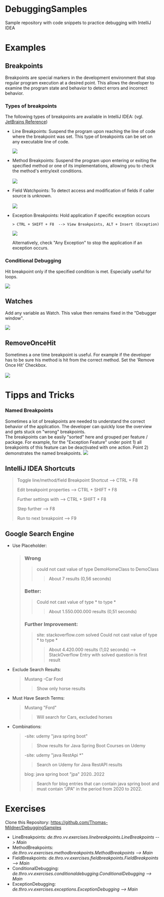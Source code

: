 # DebuggingSamples

Sample repository with code snippets to practice debugging with IntelliJ IDEA

# Examples

## Breakpoints

Breakpoints are special markers in the development environment that stop regular program execution at a desired point. This allows the developer to examine the program state and behavior to detect errors and incorrect behavior.

### Types of breakpoints

The following types of breakpoints are available in IntelliJ IDEA:
(vgl. <a href="https://www.jetbrains.com/help/idea/using-breakpoints.html#set-breakpoints">JetBrains Reference</a>)

- Line Breakpoints: Suspend the program upon reaching the line of code where the breakpoint was set. This type of breakpoints can be set on any executable line of code.<br>

  ![](./doc//Images/LineBreakpoints.PNG)

- Method Breakpoints: Suspend the program upon entering or exiting the specified method or one of its implementations, allowing you to check the method's entry/exit conditions. <br> <br>
  ![](./doc/Images/MethodBreakpoints.PNG)
- Field Watchpoints: To detect access and modification of fields if caller source is unknown. <br> <br>
  ![](./doc/Images/FieldBreakpoints.PNG)
- Exception Breakpoints:
  Hold application if specific exception occurs

      > CTRL + SHIFT + F8  --> View Breakpoints, ALT + Insert (Exception)

    ![](./doc/Images/ExceptionSettings.gif)

    Alternatively, check "Any Exception" to stop the application if an exception occurs.

### Conditional Debugging

Hit breakpoint only if the specified condition is met.
Especially useful for loops.

![](./doc/Images/ConditionalDebugging.gif)

## Watches
Add any variable as Watch. This value then remains fixed in the "Debugger window".

![](./doc/Images/Watches.gif)

## RemoveOnceHit

Sometimes a one time breakpoint is useful. For example if the developer has to be sure his method is hit from the correct method. Set the 'Remove Once Hit' Checkbox. <br> <br>
![](/doc/Images/RemoveOnceHit.PNG)

# Tipps and Tricks

### Named Breakpoints

Sometimes a lot of breakpoints are needed to understand the correct behavior of the application. The developer can quickly lose the overview and gets stuck on "wrong" breakpoints.  <br>
The breakpoints can be easily "sorted" here and grouped per feature / package.
For example, for the "Exception Feature" under point 1) all breakpoints of this feature can be deactivated with one action.
Point 2) demonstrates the named breakpoints.
![](doc/Images/NamedGroupsBreakpointWindow.PNG)

## IntelliJ IDEA Shortcuts

> Toggle line/method/field Breakpoint Shortcut --> CTRL + F8
>
> Edit breakpoint properties --> CTRL + SHIFT + F8
>
> Further settings with --> CTRL + SHIFT + F8
>
> Step further --> F8
>
> Run to next breakpoint --> F9

## Google Search Engine

- Use Placeholder:

  > ### Wrong
  >
  > > could not cast value of type DemoHomeClass to DemoClass
  > >
  > > > About 7 results (0,56 seconds)
  >
  > ### Better:
  >
  > > Could not cast value of type \* to type \*
  > >
  > > > About 1.550.000.000 results (0,51 seconds)
  >
  > ### Further Improvement:
  >
  > > site: stackoverflow.com solved Could not cast value of type \* to type \*
  > >
  > > > About 4.420.000 results (1,02 seconds) --> StackOverflow Entry with solved question is first result

- Exclude Search Results:

  > Mustang -Car Ford
  >
  > > Show only horse results

- Must Have Search Terms:

  > Mustang "Ford"
  >
  > > Will search for Cars, excluded horses

- Combinations:
  > -site: udemy "java spring boot"
  >
  > > Show results for Java Spring Boot Courses on Udemy
  >
  > -site: udemy "java RestApi \*"
  >
  > > Search on Udemy for Java RestAPI results
  >
  > blog: java spring boot "jpa" 2020..2022
  >
  > > Search for blog entries that can contain java spring boot and must contain "JPA" in the period from 2020 to 2022.

# Exercises

Clone this Repository: <a href="https://github.com/Thomas-Mildner/DebuggingSamples">https://github.com/Thomas-Mildner/DebuggingSamples</a><br>

- LineBreakpoints: _de.thro.vv.exercises.linebreakpoints.LineBreakpoints --> Main_<br>
- MethodBreakpoints: _de.thro.vv.exercises.methodbreakpoints.MethodBreakpoints --> Main_<br>
- FieldBreakpoints: _de.thro.vv.exercises.fieldbreakpoints.FieldBreakpoints --> Main_<br>
- ConditionalDebugging: _de.thro.vv.exercises.conditionaldebugging.ConditionalDebugging --> Main_<br>
- ExceptionDebugging: _de.thro.vv.exercises.exceptions.ExceptionDebugging --> Main_ <br>
